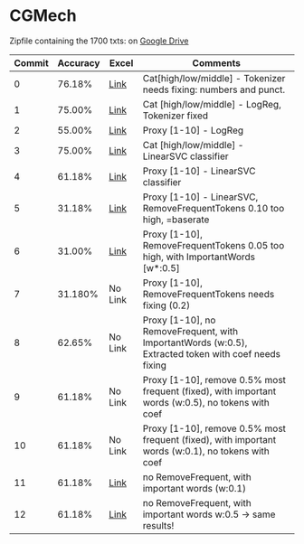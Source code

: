 # CGMech

Zipfile containing the 1700 txts: on [Google Drive](https://drive.google.com/file/d/1WUarJpC83vojDsEYpECCgjLxn6ubJYj6/view?usp=share_link)

| Commit | Accuracy | Excel | Comments |
| --- | --- | --- | --- |
| 0 | 76.18% | [Link](https://1drv.ms/x/s!AuVPkhSveTP3lDUfyg3LlImTEhXd?e=c2TJZj) | Cat[high/low/middle] - Tokenizer needs fixing: numbers and punct. |
| 1 | 75.00% | [Link](https://1drv.ms/x/s!AuVPkhSveTP3lDnJfBP-e2P7FCoF?e=pmr5uZ) | Cat [high/low/middle] - LogReg, Tokenizer fixed |
| 2 | 55.00% | [Link](https://1drv.ms/x/s!AuVPkhSveTP3lDuxE4w5Led5wV1o?e=ublfZC) | Proxy [1-10] - LogReg|
| 3 | 75.00% | [Link](https://1drv.ms/x/s!AuVPkhSveTP3lD_4DfAEYRd1QoIP?e=q0NrAA) | Cat [high/low/middle] - LinearSVC classifier|
| 4 | 61.18% | [Link](https://1drv.ms/x/s!AuVPkhSveTP3lD3vYhnTTCah6R2b?e=8UWcxU) | Proxy [1-10] - LinearSVC classifier|
| 5 | 31.18% | [Link](https://1drv.ms/x/s!AuVPkhSveTP3lEFWpl4-Aw-1sV2I?e=KwrnCA) | Proxy [1-10] - LinearSVC, RemoveFrequentTokens 0.10 too high, =baserate|
| 6 | 31.00% | [Link](https://1drv.ms/x/s!AuVPkhSveTP3lEOgbtfuNZuFSe6u?e=subzvx) | Proxy [1-10], RemoveFrequentTokens 0.05 too high, with ImportantWords [w*:0.5]
| 7 | 31.180% | No Link | Proxy [1-10], RemoveFrequentTokens needs fixing (0.2)
| 8 | 62.65% | No Link | Proxy [1-10], no RemoveFrequent, with ImportantWords (w:0.5), Extracted token with coef needs fixing
| 9 | 61.18% | No Link | Proxy [1-10], remove 0.5% most frequent (fixed), with important words (w:0.5), no tokens with coef
| 10 | 61.18% | No Link | Proxy [1-10], remove 0.5% most frequent (fixed), with important words (w:0.1), no tokens with coef
| 11 | 61.18% | [Link](https://1drv.ms/x/s!AuVPkhSveTP3lG2sM_05W7u2-mvg?e=x4WZl7) | no RemoveFrequent, with important words (w:0.1)
| 12 | 61.18% | [Link](https://1drv.ms/x/s!AuVPkhSveTP3lF0P9xDX5Ewje1xx?e=MhCnsm) | no RemoveFrequent, with important words w:0.5 -> same results!



